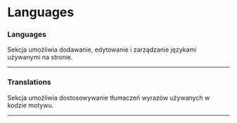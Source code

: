 # Languages

### **Languages**

Sekcja umożliwia dodawanie, edytowanie i zarządzanie językami używanymi na stronie.

---

### **Translations**

Sekcja umożliwia dostosowywanie tłumaczeń wyrazów używanych w kodzie motywu.

---